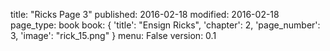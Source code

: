 title: "Ricks Page 3"
published: 2016-02-18
modified: 2016-02-18
page_type: book
book: { 'title': "Ensign Ricks", 'chapter': 2, 'page_number': 3, 'image': "rick_15.png" }
menu: False
version: 0.1
